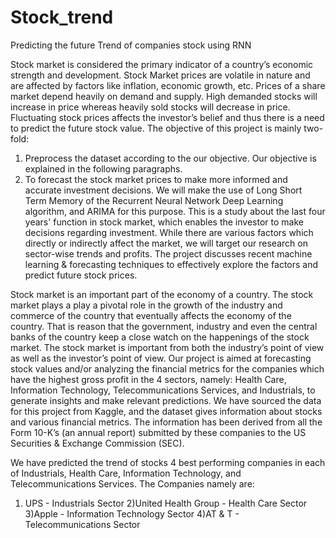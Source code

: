 # Stock_trend
Predicting the future Trend of companies stock using RNN

Stock market is considered the primary indicator of a country’s economic strength and development. Stock
Market prices are volatile in nature and are affected by factors like inflation, economic growth, etc. Prices of a
share market depend heavily on demand and supply. High demanded stocks will increase in price whereas
heavily sold stocks will decrease in price. Fluctuating stock prices affects the investor’s belief and thus there is a
need to predict the future stock value. The objective of this project is mainly two-fold:
1. Preprocess the dataset according to the our objective. Our objective is explained in the following
paragraphs.
2. To forecast the stock market prices to make more informed and accurate investment decisions. We will
make the use of Long Short Term Memory of the Recurrent Neural Network Deep Learning algorithm, and
ARIMA for this purpose.
This is a study about the last four years' function in stock market, which enables the investor to make decisions
regarding investment. While there are various factors which directly or indirectly affect the market, we will target
our research on sector-wise trends and profits. The project discusses recent machine learning & forecasting
techniques to effectively explore the factors and predict future stock prices.

Stock market is an important part of the economy of a country. The stock market plays a play a pivotal role in the
growth of the industry and commerce of the country that eventually affects the economy of the country. That is
reason that the government, industry and even the central banks of the country keep a close watch on the
happenings of the stock market. The stock market is important from both the industry’s point of view as well as
the investor’s point of view. Our project is aimed at forecasting stock values and/or analyzing the financial
metrics for the companies which have the highest gross profit in the 4 sectors, namely: Health Care, Information
Technology, Telecommunications Services, and Industrials, to generate insights and make relevant predictions.
We have sourced the data for this project from Kaggle, and the dataset gives information about stocks and
various financial metrics. The information has been derived from all the Form 10-K’s (an annual report) submitted
by these companies to the US Securities & Exchange Commission (SEC).

We have predicted the trend of stocks 4 best performing companies in each of  Industrials, Health Care,
Information Technology, and Telecommunications Services.
The Companies namely are:
1) UPS - Industrials Sector
2)United Health Group - Health Care Sector
3)Apple - Information Technology Sector
4)AT & T - Telecommunications Sector

